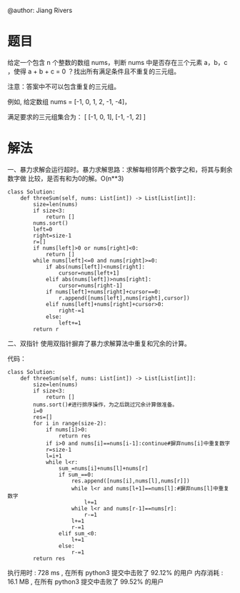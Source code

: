 @author: Jiang Rivers
# 题目

给定一个包含 n 个整数的数组 nums，判断 nums 中是否存在三个元素 a，b，c ，使得 a + b + c = 0 ？找出所有满足条件且不重复的三元组。

注意：答案中不可以包含重复的三元组。

例如, 给定数组 nums = [-1, 0, 1, 2, -1, -4]，

满足要求的三元组集合为：
[
  [-1, 0, 1],
  [-1, -1, 2]
]

# 解法
一、暴力求解会运行超时。暴力求解思路：求解每相邻两个数字之和，将其与剩余数字做
比较，是否有和为0的解。O(n**3)

    class Solution:
        def threeSum(self, nums: List[int]) -> List[List[int]]:
            size=len(nums)
            if size<3:
                return []
            nums.sort()
            left=0
            right=size-1
            r=[]
            if nums[left]>0 or nums[right]<0:
                return []
            while nums[left]<=0 and nums[right]>=0:
                if abs(nums[left])<nums[right]:
                    cursor=nums[left+1]
                elif abs(nums[left])>nums[right]:
                    cursor=nums[right-1]
                if nums[left]+nums[right]+cursor==0:
                    r.append([nums[left],nums[right],cursor])
                elif nums[left]+nums[right]+cursor>0:
                    right-=1
                else:
                    left+=1
            return r
二、双指针
使用双指针摒弃了暴力求解算法中重复和冗余的计算。

代码：

    class Solution:
        def threeSum(self, nums: List[int]) -> List[List[int]]:
            size=len(nums)
            if size<3:
                return []
            nums.sort()#进行排序操作，为之后跳过冗余计算做准备。
            i=0
            res=[]
            for i in range(size-2):
                if nums[i]>0:
                    return res
                if i>0 and nums[i]==nums[i-1]:continue#摒弃nums[i]中重复数字
                r=size-1
                l=i+1
                while l<r:
                    sum_=nums[i]+nums[l]+nums[r]
                    if sum_==0:
                        res.append([nums[i],nums[l],nums[r]])
                        while l<r and nums[l+1]==nums[l]:#摒弃nums[l]中重复数字
                            l+=1
                        while l<r and nums[r-1]==nums[r]:
                            r-=1
                        l+=1
                        r-=1
                    elif sum_<0:
                        l+=1
                    else:
                        r-=1
            return res
                    

执行用时 :
728 ms
, 在所有 python3 提交中击败了
92.12%
的用户
内存消耗 :
16.1 MB
, 在所有 python3 提交中击败了
99.52%
的用户
        